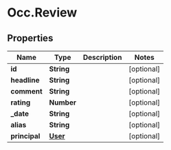 # Occ.Review

## Properties
Name | Type | Description | Notes
------------ | ------------- | ------------- | -------------
**id** | **String** |  | [optional] 
**headline** | **String** |  | [optional] 
**comment** | **String** |  | [optional] 
**rating** | **Number** |  | [optional] 
**_date** | **String** |  | [optional] 
**alias** | **String** |  | [optional] 
**principal** | [**User**](User.md) |  | [optional] 


